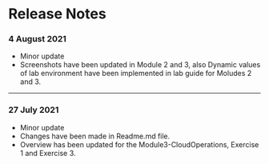 # Release Notes

### 4 August 2021
  - Minor update 
  - Screenshots have been updated in Module 2 and 3, also Dynamic values of lab environment have been implemented in lab guide for Moludes 2 and 3.
  
------------------

### 27 July 2021
  - Minor update 
  - Changes have been made in Readme.md file.
  - Overview has been updated for the Module3-CloudOperations, Exercise 1 and Exercise 3.
  
